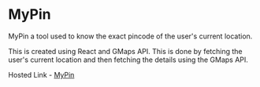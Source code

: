 # MyPin

MyPin a tool used to know the exact pincode of the user's current location. 

This is created using React and GMaps API. This is done by fetching the user's current location and then fetching the details using the GMaps API. 

Hosted Link - [MyPin](https://my-pin.vercel.app/)
